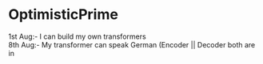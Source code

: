 # OptimisticPrime
1st Aug:- I can build my own transformers   
8th Aug:- My transformer can speak German (Encoder || Decoder both are in
